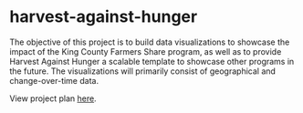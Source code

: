 # harvest-against-hunger
The objective of this project is to build data visualizations to showcase the impact of the King County Farmers Share program, as well as to provide Harvest Against Hunger a scalable template to showcase other programs in the future. The visualizations will primarily consist of geographical and change-over-time data.


View project plan [here](https://docs.google.com/document/d/1Sojg5kTlZZ5urzm4aZR27VEBhX6-xmbT7d9Q6ZgS70M/edit?usp=sharing).
